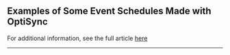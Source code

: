 ## Examples of Some Event Schedules Made with OptiSync

For additional information, see the full article [here](https://support.optisigns.com/hc/en-us/articles/33468569218067)

---
